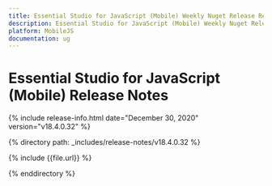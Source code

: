 ```yaml
---
title: Essential Studio for JavaScript (Mobile) Weekly Nuget Release Release Notes  
description: Essential Studio for JavaScript (Mobile) Weekly Nuget Release Release Notes  
platform: MobileJS
documentation: ug
---
```


# Essential Studio for JavaScript (Mobile)  Release Notes  

{% include release-info.html date="December 30, 2020"  version="v18.4.0.32" %} 


{% directory path: _includes/release-notes/v18.4.0.32 %}

{% include {{file.url}} %}

{% enddirectory %}